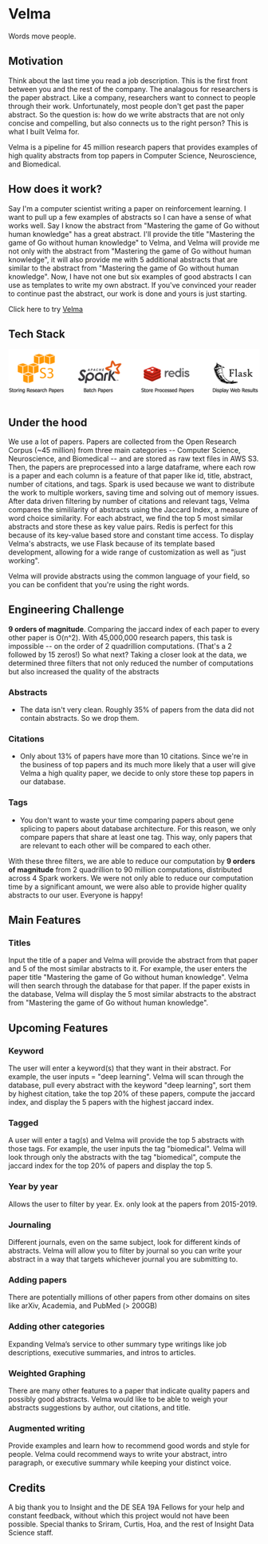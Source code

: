 # Velma 

Words move people.  

## Motivation 
Think about the last time you read a job description. This is the first front between you and the rest of the company. The analagous for researchers is the paper abstract. Like a company, researchers want to connect to people through their work. Unfortunately, most people don't get past the paper abstract. So the question is: how do we write abstracts that are not only concise and compelling, but also connects us to the right person? This is what I built Velma for. 

Velma is a pipeline for 45 million research papers that provides examples of high quality abstracts from top papers in Computer Science, Neuroscience, and Biomedical. 

## How does it work? 

Say I'm a computer scientist writing a paper on reinforcement learning. I want to pull up a few examples of abstracts so I can have a sense of what works well. Say I know the abstract from "Mastering the game of Go without human knowledge" has a great abstract. I'll provide the title "Mastering the game of Go without human knowledge" to Velma, and Velma will provide me not only with the abstract from "Mastering the game of Go without human knowledge", it will also provide me with 5 additional abstracts that are similar to the abstract from "Mastering the game of Go without human knowledge". Now, I have not one but six examples of good abstracts I can use as templates to write my own abstract. If you've convinced your reader to continue past the abstract, our work is done and yours is just starting.

Click here to try <a href="http://54.201.232.247/">Velma</a>

## Tech Stack

![Alt text](./pictures/Tech_Stack_v4.png)

## Under the hood
We use a lot of papers. Papers are collected from the Open Research Corpus (~45 million) from three main categories -- Computer Science, Neuroscience, and Biomedical -- and are stored as raw text files in AWS S3. Then, the papers are preprocessed into a large dataframe, where each row is a paper and each column is a feature of that paper like id, title, abstract, number of citations, and tags. Spark is used because we want to distribute the work to multiple workers, saving time and solving out of memory issues. After data driven filtering by number of citations and relevant tags, Velma compares the simililarity of abstracts using the Jaccard Index, a measure of word choice similarity. For each abstract, we find the top 5 most similar abstracts and store these as key value pairs. Redis is perfect for this because of its key-value based store and constant time access. To display Velma's abstracts, we use Flask because of its template based development, allowing for a wide range of customization as well as "just working". 


Velma will provide abstracts using the common language of your field, so you can be confident that you're using the right words.


## Engineering Challenge
**9 orders of magnitude**. Comparing the jaccard index of each paper to every other paper is O(n^2). With 45,000,000 research papers, this task is impossible -- on the order of 2 quadrillion computations. (That's a 2 followed by 15 zeros!) So what next? Taking a closer look at the data, we determined three filters that not only reduced the number of computations but also increased the quality of the abstracts 

### Abstracts 
- The data isn't very clean. Roughly 35% of papers from the data did not contain abstracts. So we drop them. 

### Citations 
- Only about 13% of papers have more than 10 citations. Since we're in the business of top papers and its much more likely that a user will give Velma a high quality paper, we decide to only store these top papers in our database. 

### Tags 
- You don't want to waste your time comparing papers about gene splicing to papers about database architecture. For this reason, we only compare papers that share at least one tag. This way, only papers that are relevant to each other will be compared to each other. 

With these three filters, we are able to reduce our computation by **9 orders of magnitude** from 2 quadrillion to 90 million computations, distributed across 4 Spark workers. We were not only able to reduce our computation time by a significant amount, we were also able to provide higher quality abstracts to our user. Everyone is happy! 

## Main Features 

### Titles
Input the title of a paper and Velma will provide the abstract from that paper and 5 of the most similar abstracts to it. For example, the user enters the paper title "Mastering the game of Go without human knowledge". Velma will then search through the database for that paper. If the paper exists in the database, Velma will display the 5 most similar abstracts to the abstract from "Mastering the game of Go without human knowledge". 

## Upcoming Features

### Keyword
The user will enter a keyword(s) that they want in their abstract. For example, the user inputs = "deep learning". Velma will scan through the database, pull every abstract with the keyword "deep learning", sort them by highest citation, take the top 20% of these papers, compute the jaccard index, and display the 5 papers with the highest jaccard index.  

### Tagged  
A user will enter a tag(s) and Velma will provide the top 5 abstracts with those tags. For example, the user inputs the tag "biomedical". Velma will look through only the abstracts with the tag "biomedical", compute the jaccard index for the top 20% of papers and display the top 5. 

### Year by year 
Allows the user to filter by year. Ex. only look at the papers from 2015-2019. 

### Journaling 
Different journals, even on the same subject, look for different kinds of abstracts. Velma will allow you to filter by journal so you can write your abstract in a way that targets whichever journal you are submitting to. 

### Adding papers
There are potentially millions of other papers from other domains on sites like arXiv, Academia, and PubMed (> 200GB)

### Adding other categories
Expanding Velma’s service to other summary type writings like job descriptions, executive summaries, and intros to articles. 

### Weighted Graphing
There are many other features to a paper that indicate quality papers and possibly good abstracts. Velma would like to be able to weigh your abstracts suggestions by author, out citations, and title. 

### Augmented writing
Provide examples and learn how to recommend good words and style for people. Velma could recommend ways to write your abstract, intro paragraph, or executive summary while keeping your distinct voice. 


## Credits 
A big thank you to Insight and the DE SEA 19A Fellows for your help and constant feedback, without which this project would not have been possible. Special thanks to Sriram, Curtis, Hoa, and the rest of Insight Data Science staff. 


